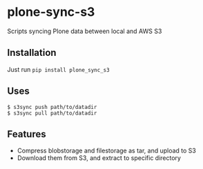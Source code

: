 # plone-sync-s3

Scripts syncing Plone data between local and AWS S3

## Installation

Just run `pip install plone_sync_s3`

## Uses

```
$ s3sync push path/to/datadir
$ s3sync pull path/to/datadir
```

## Features

- Compress blobstorage and filestorage as tar, and upload to S3
- Download them from S3, and extract to specific directory
